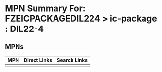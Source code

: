 



# MPN Summary For: FZEICPACKAGEDIL224 > ic-package : DIL22-4

## MPNs
  

|MPN|Direct Links|Search Links|
| :--- | :--- | :--- |
||||
